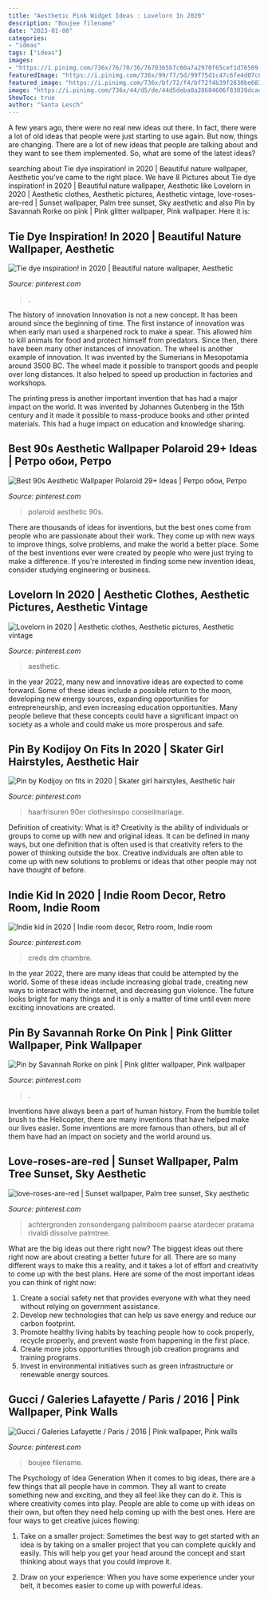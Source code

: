 ```yaml
---
title: "Aesthetic Pink Widget Ideas : Lovelorn In 2020"
description: "Boujee filename"
date: "2023-01-08"
categories:
- "ideas"
tags: ["ideas"]
images:
- "https://i.pinimg.com/736x/76/70/36/7670365b7c60a7a2970f65cef1d76509.jpg"
featuredImage: "https://i.pinimg.com/736x/99/f7/5d/99f75d1c47c6fe4d07c8ece2a8ff72ec.jpg"
featured_image: "https://i.pinimg.com/736x/bf/72/f4/bf72f4b39f2630be6831df8d2aad3445.jpg"
image: "https://i.pinimg.com/736x/44/d5/de/44d5deba0a28684606f83039dcac1742--purple-sky-roses-are-red.jpg"
ShowToc: true
author: "Santa Lesch"
---
```



A few years ago, there were no real new ideas out there. In fact, there were a lot of old ideas that people were just starting to use again. But now, things are changing. There are a lot of new ideas that people are talking about and they want to see them implemented. So, what are some of the latest ideas?

	

		
searching about Tie dye inspiration! in 2020 | Beautiful nature wallpaper, Aesthetic you've came to the right place. We have 8 Pictures about Tie dye inspiration! in 2020 | Beautiful nature wallpaper, Aesthetic like Lovelorn in 2020 | Aesthetic clothes, Aesthetic pictures, Aesthetic vintage, love-roses-are-red | Sunset wallpaper, Palm tree sunset, Sky aesthetic and also Pin by Savannah Rorke on pink | Pink glitter wallpaper, Pink wallpaper. Here it is:
		
    
## Tie Dye Inspiration! In 2020 | Beautiful Nature Wallpaper, Aesthetic

<img loading=lazy src="https://i.pinimg.com/736x/02/2a/aa/022aaabd0e2681f0fe80c3a769162e48.jpg" onerror="this.onerror=null;this.src='https://tse2.mm.bing.net/th?id=OIP._F3n-a7en8qzJHiNmQKBBgHaNK&amp;pid=15.1';" alt="Tie dye inspiration! in 2020 | Beautiful nature wallpaper, Aesthetic">

_Source: pinterest.com_

>. 

	

The history of innovation
Innovation is not a new concept. It has been around since the beginning of time. The first instance of innovation was when early man used a sharpened rock to make a spear. This allowed him to kill animals for food and protect himself from predators. Since then, there have been many other instances of innovation.
The wheel is another example of innovation. It was invented by the Sumerians in Mesopotamia around 3500 BC. The wheel made it possible to transport goods and people over long distances. It also helped to speed up production in factories and workshops.

The printing press is another important invention that has had a major impact on the world. It was invented by Johannes Gutenberg in the 15th century and it made it possible to mass-produce books and other printed materials. This had a huge impact on education and knowledge sharing.

    
## Best 90s Aesthetic Wallpaper Polaroid 29+ Ideas | Ретро обои, Ретро

<img loading=lazy src="https://i.pinimg.com/736x/58/0f/6f/580f6f5f45f449b1929bc7f93112951c.jpg" onerror="this.onerror=null;this.src='https://tse2.mm.bing.net/th?id=OIP.lLQXRNBxafmlBiqB7ry3qgAAAA&amp;pid=15.1';" alt="Best 90s Aesthetic Wallpaper Polaroid 29+ Ideas | Ретро обои, Ретро">

_Source: pinterest.com_

>polaroid aesthetic 90s. 

	

There are thousands of ideas for inventions, but the best ones come from people who are passionate about their work. They come up with new ways to improve things, solve problems, and make the world a better place. Some of the best inventions ever were created by people who were just trying to make a difference. If you're interested in finding some new invention ideas, consider studying engineering or business.

    
## Lovelorn In 2020 | Aesthetic Clothes, Aesthetic Pictures, Aesthetic Vintage

<img loading=lazy src="https://i.pinimg.com/736x/99/f7/5d/99f75d1c47c6fe4d07c8ece2a8ff72ec.jpg" onerror="this.onerror=null;this.src='https://tse3.mm.bing.net/th?id=OIP.EfmONxR04PkdUEYpnYm87AHaLH&amp;pid=15.1';" alt="Lovelorn in 2020 | Aesthetic clothes, Aesthetic pictures, Aesthetic vintage">

_Source: pinterest.com_

>aesthetic. 

	

In the year 2022, many new and innovative ideas are expected to come forward. Some of these ideas include a possible return to the moon, developing new energy sources, expanding opportunities for entrepreneurship, and even increasing education opportunities. Many people believe that these concepts could have a significant impact on society as a whole and could make us more prosperous and safe.

    
## Pin By Kodijoy On Fits In 2020 | Skater Girl Hairstyles, Aesthetic Hair

<img loading=lazy src="https://i.pinimg.com/736x/ef/1d/12/ef1d12c508581f292b8fb418b12353b2.jpg" onerror="this.onerror=null;this.src='https://tse2.mm.bing.net/th?id=OIP.z_dnmgNGsmOAddbNHXDM0AHaNK&amp;pid=15.1';" alt="Pin by Kodijoy on fits in 2020 | Skater girl hairstyles, Aesthetic hair">

_Source: pinterest.com_

>haarfrisuren 90er clothesinspo conseilmariage. 

	

Definition of creativity: What is it?
Creativity is the ability of individuals or groups to come up with new and original ideas. It can be defined in many ways, but one definition that is often used is that creativity refers to the power of thinking outside the box. Creative individuals are often able to come up with new solutions to problems or ideas that other people may not have thought of before.

    
## Indie Kid In 2020 | Indie Room Decor, Retro Room, Indie Room

<img loading=lazy src="https://i.pinimg.com/736x/76/70/36/7670365b7c60a7a2970f65cef1d76509.jpg" onerror="this.onerror=null;this.src='https://tse2.mm.bing.net/th?id=OIP.KARGp0l7CvcRMa9pw2a_SAHaNG&amp;pid=15.1';" alt="Indie kid in 2020 | Indie room decor, Retro room, Indie room">

_Source: pinterest.com_

>creds dm chambre. 

	

In the year 2022, there are many ideas that could be attempted by the world. Some of these ideas include increasing global trade, creating new ways to interact with the internet, and decreasing gun violence. The future looks bright for many things and it is only a matter of time until even more exciting innovations are created.

    
## Pin By Savannah Rorke On Pink | Pink Glitter Wallpaper, Pink Wallpaper

<img loading=lazy src="https://i.pinimg.com/736x/bf/72/f4/bf72f4b39f2630be6831df8d2aad3445.jpg" onerror="this.onerror=null;this.src='https://tse1.mm.bing.net/th?id=OIP.8TVQiVuU8rxUqUmvzdQ4QgHaH4&amp;pid=15.1';" alt="Pin by Savannah Rorke on pink | Pink glitter wallpaper, Pink wallpaper">

_Source: pinterest.com_

>. 

	

Inventions have always been a part of human history. From the humble toilet brush to the Helicopter, there are many inventions that have helped make our lives easier. Some inventions are more famous than others, but all of them have had an impact on society and the world around us.

    
## Love-roses-are-red | Sunset Wallpaper, Palm Tree Sunset, Sky Aesthetic

<img loading=lazy src="https://i.pinimg.com/736x/44/d5/de/44d5deba0a28684606f83039dcac1742--purple-sky-roses-are-red.jpg" onerror="this.onerror=null;this.src='https://tse2.mm.bing.net/th?id=OIP.SmMcGadjoLMLWvZizDCFnwDLEs&amp;pid=15.1';" alt="love-roses-are-red | Sunset wallpaper, Palm tree sunset, Sky aesthetic">

_Source: pinterest.com_

>achtergronden zonsondergang palmboom paarse atardecer pratama rivaldi dissolve palmtree. 

	

What are the big ideas out there right now?
The biggest ideas out there right now are about creating a better future for all. There are so many different ways to make this a reality, and it takes a lot of effort and creativity to come up with the best plans. Here are some of the most important ideas you can think of right now:
1. Create a social safety net that provides everyone with what they need without relying on government assistance.
2. Develop new technologies that can help us save energy and reduce our carbon footprint. 
3. Promote healthy living habits by teaching people how to cook properly, recycle properly, and prevent waste from happening in the first place. 
4. Create more jobs opportunities through job creation programs and training programs. 
5. Invest in environmental initiatives such as green infrastructure or renewable energy sources.

    
## Gucci / Galeries Lafayette / Paris / 2016 | Pink Wallpaper, Pink Walls

<img loading=lazy src="https://i.pinimg.com/736x/1c/62/2c/1c622c268fdaf41aa0ad5b100367b0df.jpg" onerror="this.onerror=null;this.src='https://tse3.mm.bing.net/th?id=OIP.6sh4j9PYCEzx8J-Nlrfx9AHaLb&amp;pid=15.1';" alt="Gucci / Galeries Lafayette / Paris / 2016 | Pink wallpaper, Pink walls">

_Source: pinterest.com_

>boujee filename. 

	

The Psychology of Idea Generation
When it comes to big ideas, there are a few things that all people have in common. They all want to create something new and exciting, and they all feel like they can do it. This is where creativity comes into play. People are able to come up with ideas on their own, but often they need help coming up with the best ones. Here are four ways to get creative juices flowing:
1. Take on a smaller project: Sometimes the best way to get started with an idea is by taking on a smaller project that you can complete quickly and easily. This will help you get your head around the concept and start thinking about ways that you could improve it.

2. Draw on your experience: When you have some experience under your belt, it becomes easier to come up with powerful ideas.

